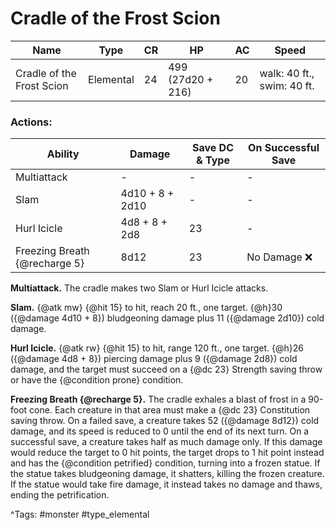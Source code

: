 # Cradle of the Frost Scion

| Name | Type | CR | HP | AC | Speed |
|------|------|----|----|----|-------|
| Cradle of the Frost Scion | Elemental | 24 | 499 (27d20 + 216) | 20 | walk: 40 ft., swim: 40 ft. |

### Actions:

| Ability | Damage | Save DC & Type | On Successful Save |
|---------|--------|----------------|--------------------|
| Multiattack | - | - | - |
| Slam | 4d10 + 8 + 2d10 | - | - |
| Hurl Icicle | 4d8 + 8 + 2d8 | 23 | - |
| Freezing Breath {@recharge 5} | 8d12 | 23 | No Damage ❌ |


**Multiattack.** The cradle makes two Slam or Hurl Icicle attacks.

**Slam.** {@atk mw} {@hit 15} to hit, reach 20 ft., one target. {@h}30 ({@damage 4d10 + 8}) bludgeoning damage plus 11 ({@damage 2d10}) cold damage.

**Hurl Icicle.** {@atk rw} {@hit 15} to hit, range 120 ft., one target. {@h}26 ({@damage 4d8 + 8}) piercing damage plus 9 ({@damage 2d8}) cold damage, and the target must succeed on a {@dc 23} Strength saving throw or have the {@condition prone} condition.

**Freezing Breath {@recharge 5}.** The cradle exhales a blast of frost in a 90-foot cone. Each creature in that area must make a {@dc 23} Constitution saving throw. On a failed save, a creature takes 52 ({@damage 8d12}) cold damage, and its speed is reduced to 0 until the end of its next turn. On a successful save, a creature takes half as much damage only. If this damage would reduce the target to 0 hit points, the target drops to 1 hit point instead and has the {@condition petrified} condition, turning into a frozen statue. If the statue takes bludgeoning damage, it shatters, killing the frozen creature. If the statue would take fire damage, it instead takes no damage and thaws, ending the petrification.

^Tags: #monster #type_elemental
